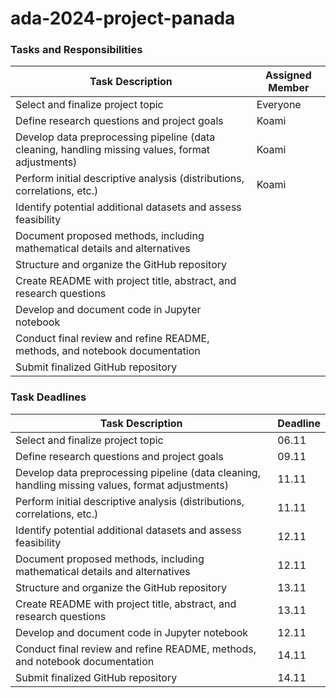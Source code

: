 # ada-2024-project-panada

### Tasks and Responsibilities

| Task Description                                                                                       | Assigned Member |
|--------------------------------------------------------------------------------------------------------|---------------------|
| Select and finalize project topic                                                                      |    Everyone         |
| Define research questions and project goals                                                            |    Koami            |
| Develop data preprocessing pipeline (data cleaning, handling missing values, format adjustments)       |    Koami            |
| Perform initial descriptive analysis (distributions, correlations, etc.)                               |    Koami            |
| Identify potential additional datasets and assess feasibility                                          |                     |
| Document proposed methods, including mathematical details and alternatives                             |                     |
| Structure and organize the GitHub repository                                                           |                     |
| Create README with project title, abstract, and research questions                                     |                     |
| Develop and document code in Jupyter notebook                                                          |                     |
| Conduct final review and refine README, methods, and notebook documentation                            |                     |
| Submit finalized GitHub repository                                                                     |                     |


### Task Deadlines

| Task Description                                                                                       | Deadline           |
|--------------------------------------------------------------------------------------------------------|---------------------|
| Select and finalize project topic                                                                      |   06.11                  |
| Define research questions and project goals                                                            |   09.11             |
| Develop data preprocessing pipeline (data cleaning, handling missing values, format adjustments)       |     11.11                |
| Perform initial descriptive analysis (distributions, correlations, etc.)                               |          11.11           |
| Identify potential additional datasets and assess feasibility                                          |          12.11           |
| Document proposed methods, including mathematical details and alternatives                             |          12.11           |
| Structure and organize the GitHub repository                                                           |            13.11         |
| Create README with project title, abstract, and research questions                                     |               13.11      |
| Develop and document code in Jupyter notebook                                                          |   12.11                  |
| Conduct final review and refine README, methods, and notebook documentation                            |        14.11             |
| Submit finalized GitHub repository                                                                     |      14.11               |

